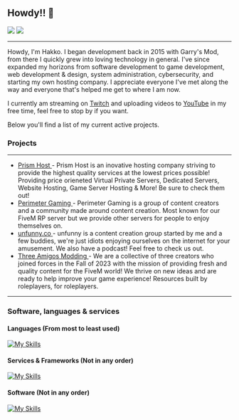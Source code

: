 ## Howdy!! 👋

![](https://komarev.com/ghpvc/?username=hakkodevelopment&color=blue&style=for-the-badge)
![](https://github-stats-gamma-ivory.vercel.app/api?username=Hakkodevelopment&show_icons=true&theme=radical)

<hr>

Howdy, I'm Hakko. I began development back in 2015 with Garry's Mod, from there I quickly grew into loving technology in general. I've since expanded my horizons from software development to game development, web development & design, system administration, cybersecurity, and starting my own hosting company. I appreciate everyone I've met along the way and everyone that's helped me get to where I am now.

I currently am streaming on [Twitch](https://twitch.hakko.dev) and uploading videos to [YouTube](https://youtube.hakko.dev) in my free time, feel free to stop by if you want.

Below you'll find a list of my current active projects.  


### Projects
<hr>

<p align="center">
  <ul>
    <li><a href="https://prism-host.com">Prism Host </a> - Prism Host is an inovative hosting company striving to provide the highest quality services at the lowest prices possible! Providing price orieneted Virtual Private Servers, Dedicated Servers, Website Hosting, Game Server Hosting & More! Be sure to check them out!</li>
    <li><a href="https://perimetergaming.com">Perimeter Gaming </a> - Perimeter Gaming is a group of content creators and a community made around content creation. Most known for our FiveM RP server but we provide other servers for people to enjoy themselves on.</li>
    <li><a href="https://unfunny.co">unfunny.co </a> - unfunny is a content creation group started by me and a few buddies, we're just idiots enjoying ourselves on the internet for your amusement. We also have a podcast! Feel free to check us out.</li>
    <li><a href="https://threeamigos.shop">Three Amigos Modding </a> - We are a collective of three creators who joined forces in the Fall of 2023 with the mission of providing fresh and quality content for the FiveM world! We thrive on new ideas and are ready to help improve your game experience! Resources built by roleplayers, for roleplayers.</li>
  </ul>
</p>

<hr>


### Software, languages & services

#### Languages (From most to least used)

[![My Skills](https://skillicons.dev/icons?i=lua,js,html,css,ts,md,php,go,cs,cpp,powershell,py,java)](https://skillicons.dev)

#### Services & Frameworks (Not in any order)

[![My Skills](https://skillicons.dev/icons?i=cloudflare,git,workers,grafana,prometheus,astro,tailwind,react,svelte,solidjs,nodejs,pnpm,yarn,npm,jquery,mongodb,vue,vite,laravel,dotnet)](https://skillicons.dev)

#### Software (Not in any order)

[![My Skills](https://skillicons.dev/icons?i=vscode,blender,docker,visualstudio,mysql,nginx,ps,pr,ai,gamemakerstudio,unreal,unity,windows,ubuntu,debian,kali,linux)](https://skillicons.dev)
